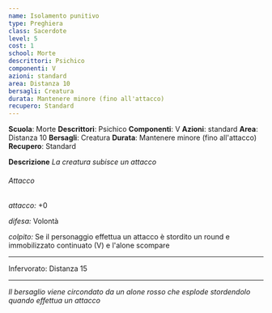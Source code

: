 ```yaml
---
name: Isolamento punitivo
type: Preghiera
class: Sacerdote
level: 5
cost: 1
school: Morte
descrittori: Psichico
componenti: V
azioni: standard
area: Distanza 10
bersagli: Creatura
durata: Mantenere minore (fino all'attacco)
recupero: Standard
---
```

**Scuola**: Morte
**Descrittori**: Psichico
**Componenti**: V
**Azioni**: standard
**Area**: Distanza 10
**Bersagli**: Creatura
**Durata**: Mantenere minore (fino all'attacco)
**Recupero**: Standard

**Descrizione**
*La creatura subisce un attacco*

###### Attacco

*attacco:* +0

*difesa:* Volontà

*colpito:* Se il personaggio effettua un attacco è stordito un round e immobilizzato continuato (V) e l'alone scompare

---

Infervorato: Distanza 15

---

*Il bersaglio viene circondato da un alone rosso che esplode stordendolo quando effettua un attacco*